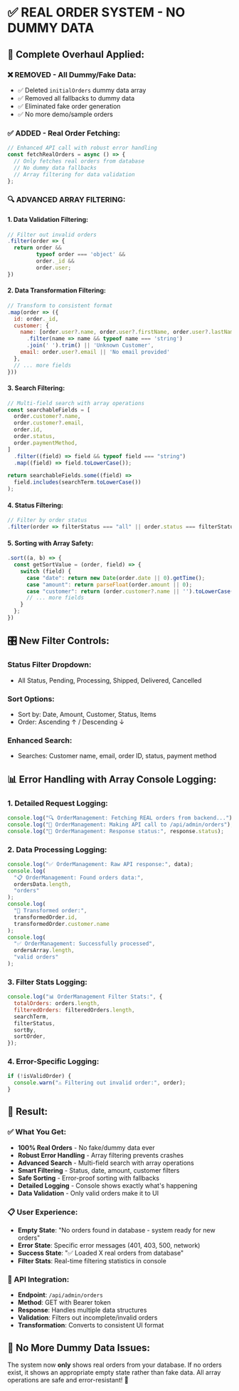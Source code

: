 # ✅ REAL ORDER SYSTEM - NO DUMMY DATA

## 🎯 **Complete Overhaul Applied:**

### **❌ REMOVED - All Dummy/Fake Data:**

- ✅ Deleted `initialOrders` dummy data array
- ✅ Removed all fallbacks to dummy data
- ✅ Eliminated fake order generation
- ✅ No more demo/sample orders

### **✅ ADDED - Real Order Fetching:**

```javascript
// Enhanced API call with robust error handling
const fetchRealOrders = async () => {
  // Only fetches real orders from database
  // No dummy data fallbacks
  // Array filtering for data validation
};
```

### **🔍 ADVANCED ARRAY FILTERING:**

#### **1. Data Validation Filtering:**

```javascript
// Filter out invalid orders
.filter(order => {
  return order &&
         typeof order === 'object' &&
         order._id &&
         order.user;
})
```

#### **2. Data Transformation Filtering:**

```javascript
// Transform to consistent format
.map(order => ({
  id: order._id,
  customer: {
    name: [order.user?.name, order.user?.firstName, order.user?.lastName]
      .filter(name => name && typeof name === 'string')
      .join(' ').trim() || 'Unknown Customer',
    email: order.user?.email || 'No email provided'
  },
  // ... more fields
}))
```

#### **3. Search Filtering:**

```javascript
// Multi-field search with array operations
const searchableFields = [
  order.customer?.name,
  order.customer?.email,
  order.id,
  order.status,
  order.paymentMethod,
]
  .filter((field) => field && typeof field === "string")
  .map((field) => field.toLowerCase());

return searchableFields.some((field) =>
  field.includes(searchTerm.toLowerCase())
);
```

#### **4. Status Filtering:**

```javascript
// Filter by order status
.filter(order => filterStatus === "all" || order.status === filterStatus)
```

#### **5. Sorting with Array Safety:**

```javascript
.sort((a, b) => {
  const getSortValue = (order, field) => {
    switch (field) {
      case "date": return new Date(order.date || 0).getTime();
      case "amount": return parseFloat(order.amount || 0);
      case "customer": return (order.customer?.name || '').toLowerCase();
      // ... more fields
    }
  };
})
```

## 🎛️ **New Filter Controls:**

### **Status Filter Dropdown:**

- All Status, Pending, Processing, Shipped, Delivered, Cancelled

### **Sort Options:**

- Sort by: Date, Amount, Customer, Status, Items
- Order: Ascending ↑ / Descending ↓

### **Enhanced Search:**

- Searches: Customer name, email, order ID, status, payment method

## 📊 **Error Handling with Array Console Logging:**

### **1. Detailed Request Logging:**

```javascript
console.log("🔍 OrderManagement: Fetching REAL orders from backend...");
console.log("📡 OrderManagement: Making API call to /api/admin/orders");
console.log("📡 OrderManagement: Response status:", response.status);
```

### **2. Data Processing Logging:**

```javascript
console.log("✅ OrderManagement: Raw API response:", data);
console.log(
  "📋 OrderManagement: Found orders data:",
  ordersData.length,
  "orders"
);
console.log(
  "🔄 Transformed order:",
  transformedOrder.id,
  transformedOrder.customer.name
);
console.log(
  "✅ OrderManagement: Successfully processed",
  ordersArray.length,
  "valid orders"
);
```

### **3. Filter Stats Logging:**

```javascript
console.log("📊 OrderManagement Filter Stats:", {
  totalOrders: orders.length,
  filteredOrders: filteredOrders.length,
  searchTerm,
  filterStatus,
  sortBy,
  sortOrder,
});
```

### **4. Error-Specific Logging:**

```javascript
if (!isValidOrder) {
  console.warn("⚠️ Filtering out invalid order:", order);
}
```

## 🚀 **Result:**

### **✅ What You Get:**

- **100% Real Orders** - No fake/dummy data ever
- **Robust Error Handling** - Array filtering prevents crashes
- **Advanced Search** - Multi-field search with array operations
- **Smart Filtering** - Status, date, amount, customer filters
- **Safe Sorting** - Error-proof sorting with fallbacks
- **Detailed Logging** - Console shows exactly what's happening
- **Data Validation** - Only valid orders make it to UI

### **📋 User Experience:**

- **Empty State**: "No orders found in database - system ready for new orders"
- **Error State**: Specific error messages (401, 403, 500, network)
- **Success State**: "✅ Loaded X real orders from database"
- **Filter Stats**: Real-time filtering statistics in console

### **🔧 API Integration:**

- **Endpoint**: `/api/admin/orders`
- **Method**: GET with Bearer token
- **Response**: Handles multiple data structures
- **Validation**: Filters out incomplete/invalid orders
- **Transformation**: Converts to consistent UI format

## 🎯 **No More Dummy Data Issues:**

The system now **only** shows real orders from your database. If no orders exist, it shows an appropriate empty state rather than fake data. All array operations are safe and error-resistant! 🎉
